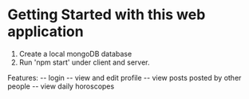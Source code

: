 # Getting Started with this web application

1. Create a local mongoDB database
2. Run 'npm start' under client and server.

Features:
-- login
-- view and edit profile
-- view posts posted by other people
-- view daily horoscopes
